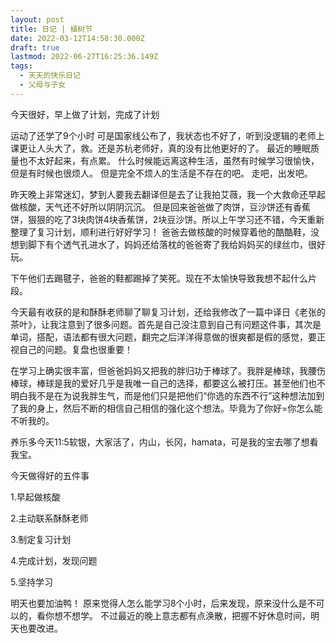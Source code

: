 ```yaml
---
layout: post
title: 日记 | 植树节
date: 2022-03-12T14:58:30.000Z
draft: true
lastmod: 2022-06-27T16:25:36.149Z
tags:
  - 天天的快乐日记
  - 父母与子女
---
```

今天很好，早上做了计划，完成了计划

运动了还学了9个小时
可是国家线公布了，我状态也不好了，听到没逻辑的老师上课更让人头大了，救。还是苏杭老师好，真的没有比他更好的了。
最近的睡眠质量也不太好起来，有点累。
什么时候能远离这种生活，虽然有时候学习很愉快，但是有时候也很烦人。
但是完全不烦人的生活是不存在的吧。
走吧，出发吧。

昨天晚上非常迷幻，梦到人要我去翻译但是去了让我拍艾薇，我一个大救命还早起做核酸，天气还不好所以阴阴沉沉。
但是回来爸爸做了肉饼，豆沙饼还有香蕉饼，狠狠的吃了3块肉饼4块香蕉饼，2块豆沙饼。所以上午学习还不错，今天重新整理了复习计划，顺利进行好好学习！
爸爸去做核酸的时候穿着他的酷酷鞋，没想到脚下有个透气孔进水了，妈妈还给落枕的爸爸寄了我给妈妈买的绿丝巾，很好玩。

下午他们去踢毽子，爸爸的鞋都踢掉了笑死。现在不太愉快导致我想不起什么片段。

今天最有收获的是和酥酥老师聊了聊复习计划，还给我修改了一篇中译日《老张的茶叶》，让我注意到了很多问题。首先是自己没注意到自己有问题这件事，其次是单词，搭配，语法都有很大问题，翻完之后洋洋得意做的很爽都是假的感觉，要正视自己的问题。复盘也很重要！

在学习上确实很丰富，但爸爸妈妈又把我的胖归功于棒球了。我胖是棒球，我腰伤棒球，棒球是我的爱好几乎是我唯一自己的选择，都要这么被打压。甚至他们也不明白我不是在为说我胖生气，而是他们只是把他们“你选的东西不行”这种想法加到了我的身上，然后不断的相信自己相信的强化这个想法。毕竟为了你好=你怎么能不听我的。

养乐多今天11:5软银，大家活了，内山，长冈，hamata，可是我的宝去哪了想看我宝。

今天做得好的五件事

1.早起做核酸

2.主动联系酥酥老师

3.制定复习计划

4.完成计划，发现问题

5.坚持学习

明天也要加油鸭！
原来觉得人怎么能学习8个小时，后来发现，原来没什么是不可以的，看你想不想学。
不过最近的晚上意志都有点涣散，把握不好休息时间，明天也要改进。
